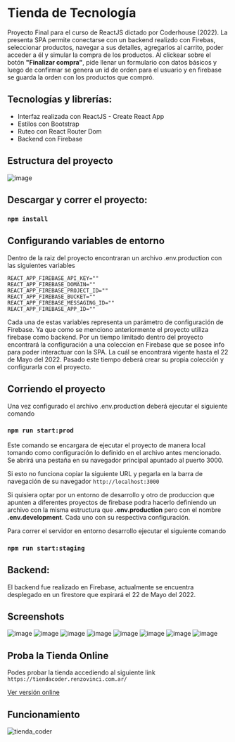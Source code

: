 # Tienda de Tecnología

Proyecto Final para el curso de ReactJS dictado por Coderhouse (2022). La presenta SPA permite conectarse con un backend realizdo con Firebas, seleccionar productos, navegar a sus detalles, agregarlos al carrito, poder acceder a él y  simular la compra de los productos. Al clickear sobre el botón **"Finalizar compra"**, pide llenar un formulario con datos básicos y luego de confirmar se genera un id de orden para el usuario y en firebase se guarda la orden con los productos que compró.


## Tecnologías y librerías:

- Interfaz realizada con ReactJS - Create React App
- Estilos con Bootstrap
- Ruteo con React Router Dom
- Backend con Firebase

## Estructura del proyecto
![image](https://user-images.githubusercontent.com/3026139/167240732-f6f591c7-a700-4b6a-b5e3-d812b66e4486.png)

## Descargar y correr el proyecto:

### `npm install`

## Configurando variables de entorno
Dentro de la raiz del proyecto encontraran un archivo .env.production con las siguientes variables

```
REACT_APP_FIREBASE_API_KEY=""
REACT_APP_FIREBASE_DOMAIN=""
REACT_APP_FIREBASE_PROJECT_ID=""
REACT_APP_FIREBASE_BUCKET=""
REACT_APP_FIREBASE_MESSAGING_ID=""
REACT_APP_FIREBASE_APP_ID=""

```
Cada una de estas variables representa un parámetro de configuración de Firebase. Ya que como se menciono anteriormente el proyecto utiliza firebase como backend.
Por un tiempo limitado dentro del proyecto encontrará la configuración a una coleccion en Firebase que se posee info para poder interactuar con la SPA. La cuál se encontrará vigente hasta el 22 de Mayo del 2022. Pasado este tiempo deberá crear su propia colección y configurarla con el proyecto.

## Corriendo el proyecto

Una vez configurado el archivo .env.production deberá ejecutar el siguiente comando 

### `npm run start:prod`

Este comando se encargara de ejecutar el proyecto de manera local tomando como configuración lo definido en el archivo antes mencionado.
Se abrirá una pestaña en su navegador principal apuntado al puerto 3000.

Si esto no funciona copiar la siguiente URL y pegarla en la barra de navegación de su navegador
`http://localhost:3000`

Si quisiera optar por un entorno de desarrollo y otro de produccion que apunten a diferentes proyectos de firebase podra hacerlo definiendo un archivo con la misma estructura que **.env.production** pero con el nombre **.env.development**. Cada uno con su respectiva configuración.

Para correr el servidor en entorno desarrollo ejecutar el siguiente comando

### `npm run start:staging`

## Backend:
El backend fue realizado en Firebase, actualmente se encuentra desplegado en un firestore que expirará el 22 de Mayo del 2022.

## Screenshots

![image](https://user-images.githubusercontent.com/3026139/167241156-95a0acc7-1e1b-4159-aded-b86575407faa.png)
![image](https://user-images.githubusercontent.com/3026139/167241172-6ccd9029-2aa3-4afd-a542-60351513a19a.png)
![image](https://user-images.githubusercontent.com/3026139/167241194-319f9671-6557-4a37-8508-21c404253a8f.png)
![image](https://user-images.githubusercontent.com/3026139/167241205-daf07e60-0deb-42c5-8a4b-3b931d431b10.png)
![image](https://user-images.githubusercontent.com/3026139/167241213-3d48e2d9-4400-4905-8a2c-a03eab1742ff.png)
![image](https://user-images.githubusercontent.com/3026139/167241245-2ea9976e-55a7-4086-8377-0460b673a5c6.png)
![image](https://user-images.githubusercontent.com/3026139/167241266-4a29f7bb-ead0-48ad-8bbb-807d87eca2d1.png)
![image](https://user-images.githubusercontent.com/3026139/167241270-84d12aa0-81d8-48bf-a821-f556f300247c.png)

## Proba la Tienda Online
Podes probar la tienda accediendo al siguiente link
`https://tiendacoder.renzovinci.com.ar/`

[Ver versión online](https://tiendacoder.renzovinci.com.ar/)

## Funcionamiento
![tienda_coder](https://user-images.githubusercontent.com/3026139/167241938-f58963b9-f16b-48eb-bf49-5f2cd58d59ea.gif)




